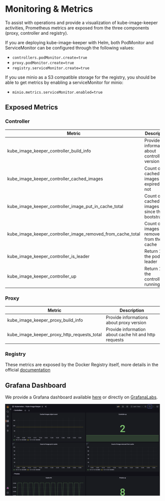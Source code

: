 # Monitoring & Metrics

To assist with operations and provide a visualization of kube-image-keeper activities, Prometheus metrics are exposed from the three components (proxy, controller and registry).

If you are deploying kube-image-keeper with Helm, both PodMonitor and ServiceMonitor can be configured through the following values:
- `controllers.podMonitor.create=true`
- `proxy.podMonitor.create=true`
- `registry.serviceMonitor.create=true`

If you use minio as a S3 compatible storage for the registry, you should be able to get metrics by enabling a serviceMonitor for minio:
- `minio.metrics.serviceMonitor.enabled=true`

## Exposed Metrics

### Controller

| Metric | Description |
|--------|-------------|
| kube_image_keeper_controller_build_info | Provide informations about controller version |
| kube_image_keeper_controller_cached_images | Count of all cached images expired or not |
| kube_image_keeper_controller_image_put_in_cache_total | Count of all cached images since the bootstrap |
| kube_image_keeper_controller_image_removed_from_cache_total | Count of all images removed from the cache |
| kube_image_keeper_controller_is_leader | Return 1 if the pod is leader |
| kube_image_keeper_controller_up | Return 1 if the controller is running |

### Proxy

| Metric | Description |
|--------|-------------|
| kube_image_keeper_proxy_build_info | Provide informations about proxy version |
| kube_image_keeper_proxy_http_requests_total | Provide information about cache hit and http requests |


### Registry

These metrics are exposed by the Docker Registry itself, more details in the official [documentation](https://docs.docker.com/registry/configuration/#debug)

## Grafana Dashboard

We provide a Grafana dashboard available [here](./kube-image-keeper.dashboard.json) or directly on [GrafanaLabs](https://grafana.com/grafana/dashboards/19023-kube-image-keeper/). 

![Dashboard](./grafana_dashboard.png)
